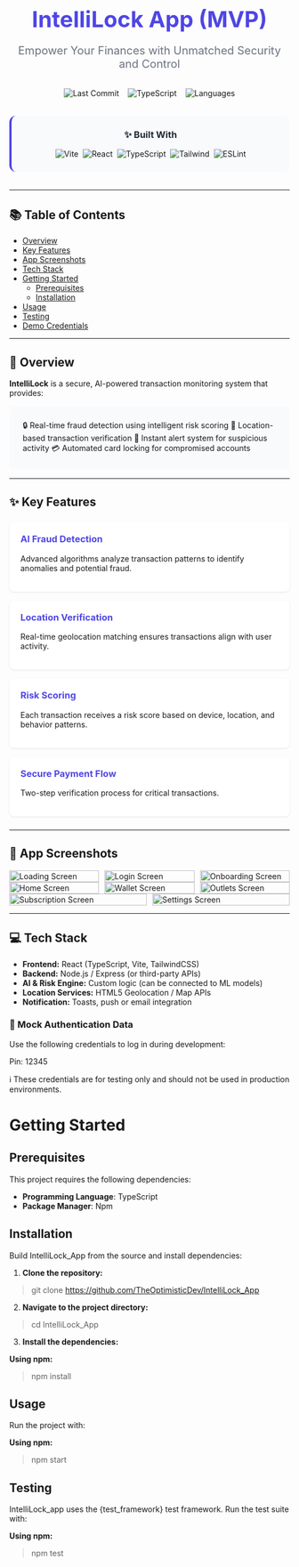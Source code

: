 <div align="center">
  <h1 style="color: #4f46e5; font-size: 2.5rem; font-weight: 700; margin-bottom: 0.5rem;">IntelliLock App (MVP)</h1>
  <p style="font-size: 1.25rem; color: #6b7280; margin-bottom: 2rem;">
    Empower Your Finances with Unmatched Security and Control
  </p>
  
  <div style="display: flex; justify-content: center; gap: 1rem; margin-bottom: 2rem; flex-wrap: wrap;">
    <img alt="Last Commit" src="https://img.shields.io/github/last-commit/TheOptimisticDev/IntelliLock_App?style=for-the-badge&color=7c3aed&logo=git&logoColor=white">
    <img alt="TypeScript" src="https://img.shields.io/github/languages/top/TheOptimisticDev/IntelliLock_App?style=for-the-badge&logo=typescript&color=3178c6&logoColor=white">
    <img alt="Languages" src="https://img.shields.io/github/languages/count/TheOptimisticDev/IntelliLock_App?style=for-the-badge&logo=codeigniter&color=ef4444&logoColor=white">
  </div>
  
  <div style="background: #f9fafb; padding: 1.5rem; border-radius: 12px; border-left: 4px solid #4f46e5; max-width: 800px; margin: 0 auto 2rem;">
    <h3 style="margin-top: 0; color: #1f2937;">✨ Built With</h3>
    <div style="display: flex; flex-wrap: wrap; gap: 0.5rem; justify-content: center;">
      <img alt="Vite" src="https://img.shields.io/badge/Vite-646CFF?style=for-the-badge&logo=vite&logoColor=white">
      <img alt="React" src="https://img.shields.io/badge/React-61DAFB?style=for-the-badge&logo=react&logoColor=white">
      <img alt="TypeScript" src="https://img.shields.io/badge/TypeScript-3178C6?style=for-the-badge&logo=typescript&logoColor=white">
      <img alt="Tailwind" src="https://img.shields.io/badge/Tailwind_CSS-06B6D4?style=for-the-badge&logo=tailwind-css&logoColor=white">
      <img alt="ESLint" src="https://img.shields.io/badge/ESLint-4B32C3?style=for-the-badge&logo=eslint&logoColor=white">
    </div>
  </div>
</div>

---

## 📚 Table of Contents
- [Overview](#-overview)
- [Key Features](#-key-features)
- [App Screenshots](#-app-screenshots)
- [Tech Stack](#-tech-stack)
- [Getting Started](#-getting-started)
  - [Prerequisites](#-prerequisites)
  - [Installation](#-installation)
- [Usage](#-usage)
- [Testing](#-testing)
- [Demo Credentials](#-demo-credentials)

---

## 🌟 Overview

**IntelliLock** is a secure, AI-powered transaction monitoring system that provides:

<div style="background: #f8fafc; padding: 1.5rem; border-radius: 8px; margin: 1rem 0;">
🔒 Real-time fraud detection using intelligent risk scoring  
📍 Location-based transaction verification  
🚨 Instant alert system for suspicious activity  
💳 Automated card locking for compromised accounts  
</div>

---

## ✨ Key Features

<div style="display: grid; grid-template-columns: repeat(auto-fit, minmax(300px, 1fr)); gap: 1rem; margin: 1.5rem 0;">

<div style="background: white; padding: 1.25rem; border-radius: 8px; box-shadow: 0 1px 3px rgba(0,0,0,0.1);">
<h3 style="margin-top: 0; color: #4f46e5;">AI Fraud Detection</h3>
<p>Advanced algorithms analyze transaction patterns to identify anomalies and potential fraud.</p>
</div>

<div style="background: white; padding: 1.25rem; border-radius: 8px; box-shadow: 0 1px 3px rgba(0,0,0,0.1);">
<h3 style="margin-top: 0; color: #4f46e5;">Location Verification</h3>
<p>Real-time geolocation matching ensures transactions align with user activity.</p>
</div>

<div style="background: white; padding: 1.25rem; border-radius: 8px; box-shadow: 0 1px 3px rgba(0,0,0,0.1);">
<h3 style="margin-top: 0; color: #4f46e5;">Risk Scoring</h3>
<p>Each transaction receives a risk score based on device, location, and behavior patterns.</p>
</div>

<div style="background: white; padding: 1.25rem; border-radius: 8px; box-shadow: 0 1px 3px rgba(0,0,0,0.1);">
<h3 style="margin-top: 0; color: #4f46e5;">Secure Payment Flow</h3>
<p>Two-step verification process for critical transactions.</p>
</div>

</div>

---

## 📱 App Screenshots

<div style="display: flex; flex-wrap: wrap; justify-content: space-around; gap: 10px;">
  <div style="flex: 1 1 calc(33% - 10px);">
    <img src="https://github.com/TheOptimisticDev/IntelliLock_App/blob/main/public/screenshot/loading-screen.png?raw=true" alt="Loading Screen" style="width: 100%;">
  </div>
  <div style="flex: 1 1 calc(33% - 10px);">
    <img src="https://github.com/TheOptimisticDev/IntelliLock_App/blob/main/public/screenshot/login-screen.png?raw=true" alt="Login Screen" style="width: 100%;">
  </div>
  <div style="flex: 1 1 calc(33% - 10px);">
    <img src="https://github.com/TheOptimisticDev/IntelliLock_App/blob/main/public/screenshot/onboarding-screen.png?raw=true" alt="Onboarding Screen" style="width: 100%;">
  </div>
</div>

<div style="display: flex; flex-wrap: wrap; justify-content: space-around; gap: 10px;">
  <div style="flex: 1 1 calc(33% - 10px);">
    <img src="https://github.com/TheOptimisticDev/IntelliLock_App/blob/main/public/screenshot/home-screen.png?raw=true" alt="Home Screen" style="width: 100%;">
  </div>
  <div style="flex: 1 1 calc(33% - 10px);">
    <img src="https://github.com/TheOptimisticDev/IntelliLock_App/blob/main/public/screenshot/wallet-screen.png?raw=true" alt="Wallet Screen" style="width: 100%;">
  </div>
  <div style="flex: 1 1 calc(33% - 10px);">
    <img src="https://github.com/TheOptimisticDev/IntelliLock_App/blob/main/public/screenshot/outlets-screen.png?raw=true" alt="Outlets Screen" style="width: 100%;">
  </div>
</div>

<div style="display: flex; flex-wrap: wrap; justify-content: space-around; gap: 10px;">
  <div style="flex: 1 1 calc(33% - 10px);">
    <img src="https://github.com/TheOptimisticDev/IntelliLock_App/blob/main/public/screenshot/subscription-screen.png?raw=true" alt="Subscription Screen" style="width: 100%;">
  </div>
  <div style="flex: 1 1 calc(33% - 10px);">
    <img src="https://github.com/TheOptimisticDev/IntelliLock_App/blob/main/public/screenshot/settings-screen.png?raw=true" alt="Settings Screen" style="width: 100%;">
  </div>
</div>

---

## 💻 Tech Stack

- **Frontend:** React (TypeScript, Vite, TailwindCSS)
- **Backend:** Node.js / Express (or third-party APIs)
- **AI & Risk Engine:** Custom logic (can be connected to ML models)
- **Location Services:** HTML5 Geolocation / Map APIs
- **Notification:** Toasts, push or email integration

### 🔐 Mock Authentication Data
Use the following credentials to log in during development:

Pin: 12345

ℹ️ These credentials are for testing only and should not be used in production environments.

# Getting Started

## Prerequisites

This project requires the following dependencies:

- **Programming Language**: TypeScript
- **Package Manager**: Npm

## Installation

Build IntelliLock_App from the source and install dependencies:

1. **Clone the repository:**

> git clone https://github.com/TheOptimisticDev/IntelliLock_App

2. **Navigate to the project directory:**

> cd IntelliLock_App

3. **Install the dependencies:**

**Using npm:**

> npm install

## Usage

Run the project with:

**Using npm:**

> npm start

## Testing

IntelliLock_app uses the {test_framework} test framework. Run the test suite with:

**Using npm:**

> npm test
